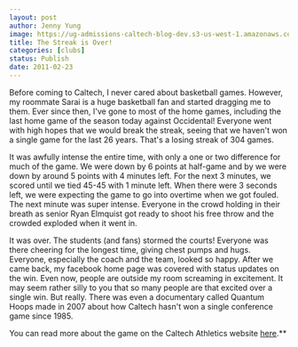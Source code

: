 ```yaml
---
layout: post
author: Jenny Yung
image: https://ug-admissions-caltech-blog-dev.s3-us-west-1.amazonaws.com/old_pictures/caltech_as_it_happens/6a0105349b8251970b014e5f67a396970c.jpg
title: The Streak is Over! 
categories: [clubs]
status: Publish
date: 2011-02-23
---
```


Before coming to Caltech, I never cared about basketball games. However, my roommate Sarai is a huge basketball fan and started dragging me to them. Ever since then, I've gone to most of the home games, including the last home game of the season today against Occidental! Everyone went with high hopes that we would break the streak, seeing that we haven't won a single game for the last 26 years. That's a losing streak of 304 games.

It was awfully intense the entire time, with only a one or two difference for much of the game. We were down by 6 points at half-game and by we were down by around 5 points with 4 minutes left. For the next 3 minutes, we scored until we tied 45-45 with 1 minute left. When there were 3 seconds left, we were expecting the game to go into overtime when we got fouled. The next minute was super intense. Everyone in the crowd holding in their breath as senior Ryan Elmquist got ready to shoot his free throw and the crowded exploded when it went in.

It was over. The students (and fans) stormed the courts! Everyone was there cheering for the longest time, giving chest pumps and hugs. Everyone, especially the coach and the team, looked so happy. After we came back, my facebook home page was covered with status updates on the win. Even now, people are outside my room screaming in excitement. It may seem rather silly to you that so many people are that excited over a single win. But really. There was even a documentary called Quantum Hoops made in 2007 about how Caltech hasn't won a single conference game since 1985.

You can read more about the game on the Caltech Athletics website <a href="https://gocaltech.com/sports/mbkb/2010-11/releases/20110223mscsko" target="_self">here</a>.**
